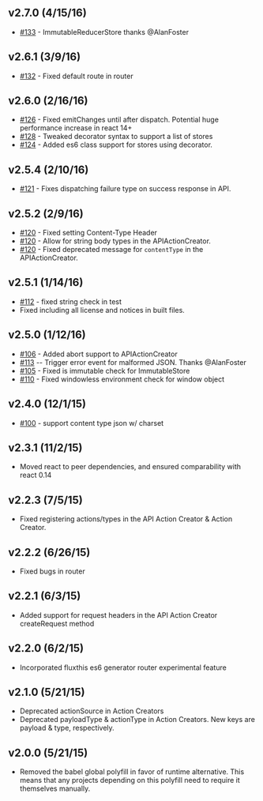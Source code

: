 ## v2.7.0 (4/15/16)

- [#133](https://github.com/addthis/fluxthis/issues/133) - ImmutableReducerStore thanks @AlanFoster

## v2.6.1 (3/9/16)

- [#132](https://github.com/addthis/fluxthis/pull/132) - Fixed default route in router

## v2.6.0 (2/16/16)

- [#126](https://github.com/addthis/fluxthis/pull/126) - Fixed emitChanges until after dispatch. Potential huge performance increase in react 14+
- [#128](https://github.com/addthis/fluxthis/pull/128) - Tweaked decorator syntax to support a list of stores
- [#124](https://github.com/addthis/fluxthis/pull/124) - Added es6 class support for stores using decorator.

## v2.5.4 (2/10/16)

- [#121](https://github.com/addthis/fluxthis/issues/121) - Fixes dispatching failure type on success response in API.

## v2.5.2 (2/9/16)

 - [#120](https://github.com/addthis/fluxthis/pull/120) - Fixed setting Content-Type Header
 - [#120](https://github.com/addthis/fluxthis/pull/120) - Allow for string body types in the APIActionCreator.
 - [#120](https://github.com/addthis/fluxthis/pull/120) - Fixed deprecated message for `contentType` in the APIActionCreator.

## v2.5.1 (1/14/16)

 - [#112](https://github.com/addthis/fluxthis/issues/112) - fixed string check in test
 - Fixed including all license and notices in built files.

## v2.5.0 (1/12/16)

 - [#106](https://github.com/addthis/fluxthis/pull/106) - Added abort support to APIActionCreator
 - [#113](https://github.com/addthis/fluxthis/issues/113) -- Trigger error event for malformed JSON. Thanks @AlanFoster
 - [#105](https://github.com/addthis/fluxthis/issues/105) - Fixed is immutable check for ImmutableStore
 - [#110](https://github.com/addthis/fluxthis/pull/110) - Fixed windowless environment check for window object

## v2.4.0 (12/1/15)

 - [#100](https://github.com/addthis/fluxthis/issues/100) - support content type json w/ charset

## v2.3.1 (11/2/15)

 - Moved react to peer dependencies, and ensured comparability with react 0.14

## v2.2.3 (7/5/15)

 - Fixed registering actions/types in the API Action Creator & Action Creator.

## v2.2.2 (6/26/15)

 - Fixed bugs in router

## v2.2.1 (6/3/15)

 - Added support for request headers in the API Action Creator createRequest method

## v2.2.0 (6/2/15)

 - Incorporated fluxthis es6 generator router experimental feature

## v2.1.0 (5/21/15)

 - Deprecated actionSource in Action Creators
 - Deprecated payloadType & actionType in Action Creators. New keys are payload & type, respectively.

## v2.0.0 (5/21/15)

 - Removed the babel global polyfill in favor of runtime alternative. This means that any projects depending on this polyfill need to require it themselves manually.
